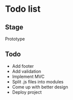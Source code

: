 # Todo list

## Stage
Prototype

## Todo 
* Add footer
* Add validation
* Implement MVC
* Split .js files into modules
* Come up with better design
* Deploy project
